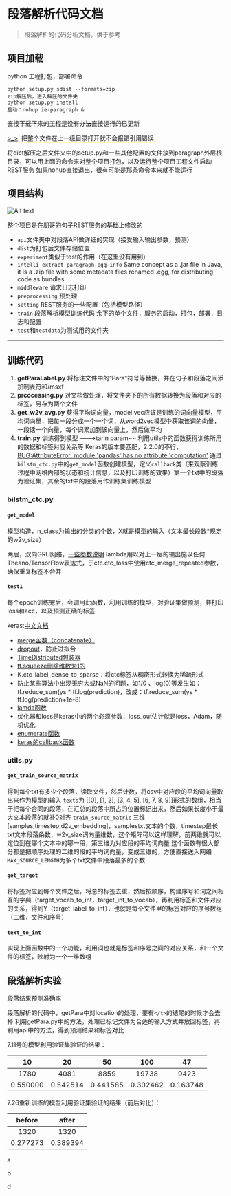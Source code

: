 # 段落解析代码文档

>段落解析的代码分析文档，供于参考

## 项目加载
python 工程打包，部署命令
```
python setup.py sdist --formats=zip 
zip解压后，进入解压的文件夹
python setup.py install
启动：nohup ie-paragraph &
```

~~直接下载下来的工程是没有办法直接运行的~~已更新

[>_>]:
<span style="border-bottom:2px solid yellow;">把整个文件在上一级目录打开就不会报错引用错误</span>

将dict解压之后文件夹中的setup.py和一些其他配置的文件放到paragraph外层根目录，可以用上面的命令来对整个项目打包，以及运行整个项目工程文件启动REST服务
如果nohup直接退出，很有可能是那条命令本来就不能运行

## 项目结构
![Alt text](./images/1532571387816.png)  

整个项目是在朋哥的句子REST服务的基础上修改的  
- `api`文件夹中对段落API做详细的实现（接受输入输出参数，预测）  
- `dist`为打包后文件存储位置  
- `experiment`类似于test的作用（在这里没有用到）  
- `intelli_extract_paragraph.egg-info`  Same concept as a .jar file in Java, it is a .zip file with some metadata files renamed .egg, for distributing code as bundles.  
- `middleware` 请求日志打印  
- `preprocessing` 预处理  
- `setting` REST服务的一些配置（包括模型路径）  
- `train` 段落解析模型训练代码
余下的单个文件，服务的启动，打包，部署，日志和配置
- `test`和`testdata`为测试用的文件夹

---
## 训练代码

1. **getParaLabel.py**  将标注文件中的“Para”符号等替换，并在句子和段落之间添加制表符和/msxf
2.  **prcocessing.py** 对文档做处理，将文件夹下的所有数据转换为段落和对应的标签，另存为两个文件
3. **get_w2v_avg.py** 获得平均词向量，model.vec应该是训练的词向量模型，平均词向量，把每一段分成一个一个词，从word2vec模型中获取该词的向量，一段话一个向量，每个词累加到该向量上，然后做平均
4. **train.py** 训练得到模型 --->tarin param~~
利用utils中的函数获得训练所用的数据和标签对应关系等
Keras的版本要匹配，2.2.0的不行，[BUG:AttributeError: module 'pandas' has no attribute 'computation'](https://blog.csdn.net/hungryof/article/details/76730328)
通过`bilstm_ctc.py`中的`get_model`函数创建模型，定义`callback`类（来观察训练过程中网络内部的状态和统计信息，以及打印训练的效果）第一个txt中的段落为验证集，其余的txt中的段落用作训练集训练模型


### bilstm_ctc.py
#### `get_model` 
模型构造，n\_class为输出的分类的个数，X就是模型的输入（文本最长段数*规定的w2v_size）

两层，双向GRU网络，[一些参数说明](https://www.2cto.com/net/201708/664769.html)
lambda用以对上一层的输出施以任何Theano/TensorFlow表达式，于ctc.ctc_loss中使用ctc_merge_repeated参数，确保重复标签不合并

####  `test1`
每个epoch训练完后，会调用此函数，利用训练的模型，对验证集做预测，并打印loss和acc，以及预测正确的标签

keras:[中文文档](http://keras-cn.readthedocs.io/en/latest/)
- [merge函数（concatenate）](http://keras-cn.readthedocs.io/en/latest/layers/merge/)
- [dropout](http://keras-cn.readthedocs.io/en/latest/layers/core_layer/#dropout)，防止过拟合
- [TimeDistributed包装器](https://blog.csdn.net/xiaojiajia007/article/details/76665016)
- [tf.squeeze删除维数为1的](https://blog.csdn.net/qq_31780525/article/details/72280284)
-  K.ctc_label_dense_to_sparse：将ctc标签从稠密形式转换为稀疏形式
- 防止某些算法中出现无穷大或NaN的问题，如1/0 、log(0)等发生如：tf.reduce_sum(ys * tf.log(prediction)，改成：tf.reduce_sum(ys * tf.log(prediction+1e-8)
- [lamda函数](https://www.cnblogs.com/evening/archive/2012/03/29/2423554.html)
- 优化器和loss是keras中的两个必须参数，loss_out估计就是loss，Adam，随机优化
- [enumerate函数](http://www.runoob.com/python/python-func-enumerate.html)
- [keras的callback函数](http://keras-cn.readthedocs.io/en/latest/other/callbacks/)


### **utils.py**
####  `get_train_source_matrix`
得到每个txt有多少个段落，读取文件，然后计数，将csv中对应段的平均词向量取出来作为模型的输入
`texts`为 [[0], [1, 2], [3, 4, 5], [6, 7, 8, 9]]形式的数组，相当于把每个合同的段落，在汇总的段落中所占的位置标记出来，然后如果长度小于最大文本段落的就补0对齐
`train_source_matric` 三维[samples,timestep,d2v\_embedding]，samplestxt文本的个数，timestep最长txt文本段落条数，w2v_size词向量维数，这个矩阵可以这样理解，前两维就可以定位到在哪个文本中的哪一段，第三维为对应段的平均词向量
这个函数有很大部分都是把顺序处理的二维的段的平均词向量，变成三维的，方便直接送入网络
`MAX_SOURCE_LENGTH`为多个txt文件中段落最多的个数

####  `get_target`
将标签对应到每个文件之后，将总的标签去重，然后按顺序，构建序号和词之间相互的字典（target_vocab_to_int，target_int_to_vocab），再利用标签和文件对应的关系，得到Y（target_label_to_int），也就是每个文件里的标签对应的序号数组（二维，文件和序号）

#### `text_to_int`
实现上面函数中的一个功能，利用词也就是标签和序号之间的对应关系，和一个文件的标签，映射为一个一维数组


## 段落解析实验
段落结果预测准确率

段落解析的代码中，getPara中对location的处理，要有`</t>`的结尾的时候才会去掉
利用getPara.py中的方法，处理已标记文件为合适的输入方式并放回标签，再利用api中的方法，得到预测结果和标签对比

7.11号的模型利用验证集验证的结果：

| 10     |     20 |   50   | 100     |     47 | 
| :--------: | :--------:| :------: | :-------: | :--------:|
| 1780   |   4081 |  8859  | 19738    |   9423| 
| 0.550000|   0.542514 | 0.441585  | 0.302462    |  0.163748 | 

7.26重新训练的模型利用验证集验证的结果（前后对比）：

 |     before |   after   |
 | :--------:| :------: |
  |   1320  |  1320 |
 |   0.277273 |  0.389394  |
 
 
 a

[^_^]:
b

[>_>]:
c

d
 


